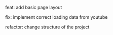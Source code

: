 feat: add basic page layout

fix: implement correct loading data from youtube

refactor: change structure of the project